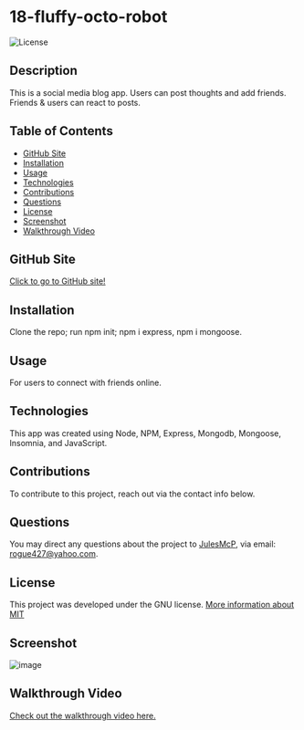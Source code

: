 # 18-fluffy-octo-robot

![License](https://img.shields.io/badge/License-MIT-blue)

## Description

This is a social media blog app. Users can post thoughts and add friends. Friends & users can react to posts.

## Table of Contents
* [GitHub Site](#GitHub)
* [Installation](#installation)
* [Usage](#usage)
* [Technologies](#technologies)
* [Contributions](#contributions)
* [Questions](#questions)
* [License](#license)
* [Screenshot](#screenshots)
* [Walkthrough Video](#walkthrough)

## GitHub Site

[Click to go to GitHub site!](https://github.com/JulesMcP/18-fluffy-octo-robot)

## Installation

Clone the repo; run npm init; npm i express, npm i mongoose.

## Usage

For users to connect with friends online.


## Technologies

This app was created using Node, NPM, Express, Mongodb, Mongoose, Insomnia, and JavaScript.

## Contributions

To contribute to this project, reach out via the contact info below.

## Questions

You may direct any questions about the project to [JulesMcP](https://github.com/JulesMcP), via email: [rogue427@yahoo.com](mailto:rogue427@yahoo.com).

## License

This project was developed under the GNU license.
[More information about MIT](https://opensource.org/licenses/MIT)

## Screenshot
![image](https://user-images.githubusercontent.com/95149604/165863755-ed91f515-44a2-4a52-9ae8-eadb594c862f.png)

## Walkthrough Video
[Check out the walkthrough video here.](https://drive.google.com/file/d/1AiZRhcKFhJAOUJxXdpOQmjKoPgavfg6n/view)


